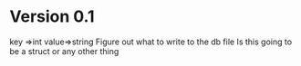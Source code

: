 # Version 0.1
key =>int
value=>string
Figure out what to write to the db file 
Is this going to be a struct or any other thing
